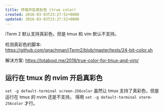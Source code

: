 ```yaml
---
title: 终端开启真彩色 (true color)
created: 2016-03-03T23:27:52+0800
updated: 2016-03-03T23:27:52+0800
---
```



iTerm 2 默认支持真彩色，但是 tmux 和 vim 默认不支持。

检测真彩色的脚本: https://github.com/gnachman/iTerm2/blob/master/tests/24-bit-color.sh

解决方案: https://lotabout.me/2018/true-color-for-tmux-and-vim/

## 运行在 tmux 的 nvim 开启真彩色

`set -g default-terminal screen-256color` 虽然让 tmux 支持了真彩色，但是运行在 tmux 的 nvim 还是不支持。
得用 `set -g default-terminal xterm-256color` 才行。
